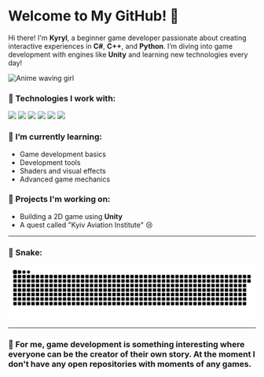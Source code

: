 # Welcome to My GitHub! 👋
Hi there! I'm **Kyryl**, a beginner game developer passionate about creating interactive experiences in **C#**, **C++**, and **Python**. I’m diving into game development with engines like **Unity** and learning new technologies every day!

![Anime waving girl](https://media1.tenor.com/m/vNapCUP0d3oAAAAC/pjsk-pjsk-anime.gif)

### 🚀 Technologies I work with:
<p align="left">
  <img src="https://img.icons8.com/color/48/000000/c-plus-plus-logo.png"/> 
  <img src="https://img.icons8.com/color/48/000000/c-sharp-logo.png"/> 
  <img src="https://img.icons8.com/color/48/000000/python.png"/> 
  <img src="https://img.icons8.com/color/48/000000/git.png"/> 
  <img src="https://img.icons8.com/color/48/000000/github--v1.png"/> 
  <img src="https://img.icons8.com/color/48/000000/visual-studio.png"/>
</p>

### 🧠 I’m currently learning:
- Game development basics
- Development tools
- Shaders and visual effects
- Advanced game mechanics

### 🔭 Projects I'm working on:
- Building a 2D game using **Unity**
- A quest called "Kyiv Aviation Institute" 😢

---

### 🐍 Snake:

<img src="https://raw.githubusercontent.com/Kiroshi-k/Kiroshi-k/output/snake.svg" alt="Snake animation" /> 


---


### 💬 For me, game development is something interesting where everyone can be the creator of their own story. At the moment I don't have any open repositories with moments of any games.
